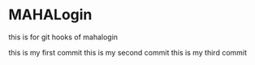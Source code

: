 # MAHALogin
this is for git hooks  of mahalogin


this is my first commit
this is my second commit
this is my third commit






